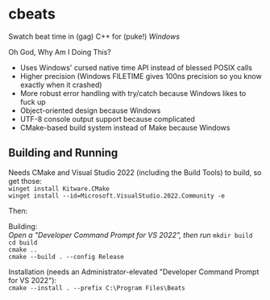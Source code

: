 # cbeats
Swatch beat time in (gag) C++ for (puke!) *Windows*

Oh God, Why Am I Doing This?  
* Uses Windows' cursed native time API instead of blessed POSIX calls
* Higher precision (Windows FILETIME gives 100ns precision so you know exactly when it crashed)
* More robust error handling with try/catch because Windows likes to fuck up
* Object-oriented design because Windows
* UTF-8 console output support because complicated
* CMake-based build system instead of Make because Windows

## Building and Running
Needs CMake and Visual Studio 2022 (including the Build Tools) to build, so get those:  
`winget install Kitware.CMake`  
`winget install --id=Microsoft.VisualStudio.2022.Community -e`  

Then:  

Building:  
*Open a "Developer Command Prompt for VS 2022", then run*
`mkdir build`  
`cd build`  
`cmake ..`  
`cmake --build . --config Release`  

Installation (needs an Administrator-elevated "Developer Command Prompt for VS 2022"):  
`cmake --install . --prefix C:\Program Files\Beats`
